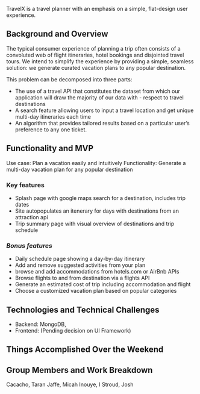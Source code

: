 TravelX is a travel planner with an emphasis on a simple, flat-design user experience.

## Background and Overview
The typical consumer experience of planning a trip often consists of a convoluted web of flight itineraries, hotel bookings and disjointed travel tours. We intend to simplify the experience by providing a simple, seamless solution: we generate curated vacation plans to any popular destination.

This problem can be decomposed into three parts:
- The use of a travel API that constitutes the dataset from which our application will draw the majority of our data with - respect to travel destinations
- A search feature allowing users to input a travel location and get unique multi-day itineraries each time
- An algorithm that provides tailored results based on a particular user’s preference to any one ticket.

## Functionality and MVP
Use case: Plan a vacation easily and intuitively
Functionality: Generate a multi-day vacation plan for any popular destination

### Key features
- Splash page with google maps search for a destination, includes trip dates
- Site autopopulates an itenerary for days with destinations from an attraction api
- Trip summary page with visual overview of destinations and trip schedule

### *Bonus features*
- Daily schedule page showing a day-by-day itinerary
- Add and remove suggested activities from your plan
- browse and add accommodations from hotels.com or AirBnb APIs
- Browse flights to and from destination via a flights API
- Generate an estimated cost of trip including accommodation and flight
- Choose a customized vacation plan based on popular categories

## Technologies and Technical Challenges
- Backend: MongoDB, 
- Frontend: (Pending decision on UI Framework) 

## Things Accomplished Over the Weekend

## Group Members and Work Breakdown
Cacacho, Taran
Jaffe, Micah
Inouye, I
Stroud, Josh
